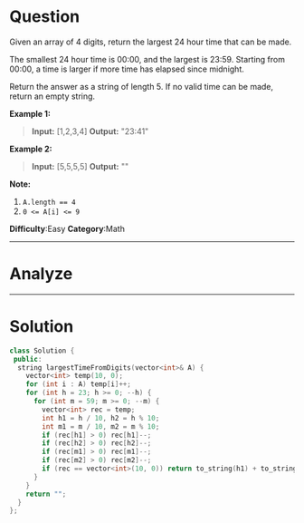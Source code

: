 
# Question

Given an array of 4 digits, return the largest 24 hour time that can be made.

The smallest 24 hour time is 00:00, and the largest is 23:59. Starting from 00:00, a time is larger if more time has elapsed since midnight.

Return the answer as a string of length 5. If no valid time can be made, return an empty string.

**Example 1:**

> **Input:** [1,2,3,4]
> **Output:** "23:41"

**Example 2:**

> **Input:** [5,5,5,5]
> **Output:** ""

**Note:**

1. `A.length == 4`
2. `0 <= A[i] <= 9`
  
**Difficulty**:Easy
**Category**:Math


------------

# Analyze

------------

# Solution

```cpp
class Solution {
 public:
  string largestTimeFromDigits(vector<int>& A) {
    vector<int> temp(10, 0);
    for (int i : A) temp[i]++;
    for (int h = 23; h >= 0; --h) {
      for (int m = 59; m >= 0; --m) {
        vector<int> rec = temp;
        int h1 = h / 10, h2 = h % 10;
        int m1 = m / 10, m2 = m % 10;
        if (rec[h1] > 0) rec[h1]--;
        if (rec[h2] > 0) rec[h2]--;
        if (rec[m1] > 0) rec[m1]--;
        if (rec[m2] > 0) rec[m2]--;
        if (rec == vector<int>(10, 0)) return to_string(h1) + to_string(h2) + ":" + to_string(m1) + to_string(m2);
      }
    }
    return "";
  }
};
```

